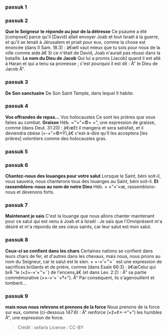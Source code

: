 
### passuk 1

### passuk 2
<b>Que le Seigneur te réponde au jour de la détresse</b> Ce psaume a été [composé] parce qu'il [David] allait envoyer Joab et tout Israël à la guerre, et qu'il se tenait à Jérusalem et priait pour eux, comme la chose est énoncée (dans II Sam. 18:3) : â€œIl vaut mieux que tu sois pour nous de la ville comme aide.â€ Si ce n'était de David, Joab n'aurait pas réussi dans la bataille.
<b>Le nom du Dieu de Jacob</b> Qui lui a promis [Jacob] quand il est allé à Haran et qui a tenu sa promesse ; c'est pourquoi il est dit : Â" le Dieu de Jacob Â".

### passuk 3
<b>De Son sanctuaire</b> De Son Saint Temple, dans lequel Il habite.

### passuk 4
<b>Vos offrandes de repas...</b> Vos holocaustes</b> Ce sont les prières que vous faites au combat.
<b>Graisse</b> Héb. ×™×"×©× ×", une expression de graisse, comme (dans Deut. 31:20) : â€œEt il mangera et sera satisfait, et il deviendra obèse (×-×"×©×Ÿ),â€ c'est-à-dire qu'Il les acceptera [les prières] volontiers comme des holocaustes gras.

### passuk 5

### passuk 6
<b>Chantez-nous des louanges pour votre salut</b> Lorsque le Saint, béni soit-il, vous sauvera, nous chanterons tous des louanges au Saint, béni soit-il.
<b>Et rassemblons-nous au nom de notre Dieu</b> Héb. × ×"×'×œ, rassemblons-nous et devenons forts.

### passuk 7
<b>Maintenant je sais</b> C'est la louange que nous allons chanter maintenant pour ce salut qui est venu à Joab et à Israël : Je sais que l'Omniprésent m'a désiré et m'a répondu de ses cieux saints, car leur salut est mon salut.

### passuk 8
<b>Ceux-ci se confient dans les chars</b> Certaines nations se confient dans leurs chars de fer, et d'autres dans les chevaux, mais nous, nous prions au nom du Seigneur, car le salut est le sien. × ×-×'×™×¨ est une expression de sacrifices brûlants et de prière, comme (dans Esaïe 66:3) : â€œCelui qui brÃ "le (×ž×-×'×™×¨) de l'encens,â€ (et dans Lev. 2:2) : Â" sa partie commémorative (××-×'×¨×ª×"). Â" Par conséquent, ils s'agenouillent et tombent...

### passuk 9
<b>mais nous nous relevons et prenons de la force</b> Nous prenons de la force sur eux, comme (ci-dessous 147:6) : Â" renforce (×ž×¢×-×"×") les humbles Â", une expression de force.

>Crédit : sefaris
>License : CC-BY